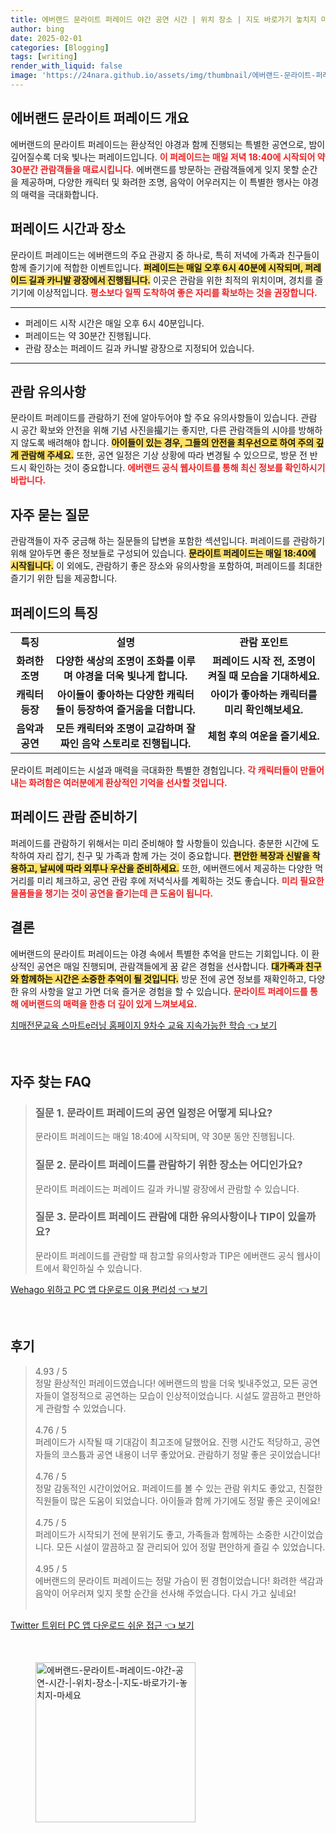 ```yaml
---
title: 에버랜드 문라이트 퍼레이드 야간 공연 시간 | 위치 장소 | 지도 바로가기 놓치지 마세요
author: bing
date: 2025-02-01
categories: [Blogging]
tags: [writing]
render_with_liquid: false
image: 'https://24nara.github.io/assets/img/thumbnail/에버랜드-문라이트-퍼레이드-야간-공연-시간-|-위치-장소-|-지도-바로가기-놓치지-마세요.webp'
---
```



<h2 id='에버랜드 문라이트 퍼레이드 개요'>에버랜드 문라이트 퍼레이드 개요</h2>

<p>에버랜드의 문라이트 퍼레이드는 환상적인 야경과 함께 진행되는 특별한 공연으로, 밤이 깊어질수록 더욱 빛나는 퍼레이드입니다. <b><span style="color: #ee2323;">이 퍼레이드는 매일 저녁 18:40에 시작되어 약 30분간 관람객들을 매료시킵니다.</span></b> 에버랜드를 방문하는 관람객들에게 잊지 못할 순간을 제공하며, 다양한 캐릭터 및 화려한 조명, 음악이 어우러지는 이 특별한 행사는 야경의 매력을 극대화합니다. </p>

<h2 id='퍼레이드 시간과 장소'>퍼레이드 시간과 장소</h2>

<p>문라이트 퍼레이드는 에버랜드의 주요 관광지 중 하나로, 특히 저녁에 가족과 친구들이 함께 즐기기에 적합한 이벤트입니다. <b><span style="background-color: #ffe066;">퍼레이드는 매일 오후 6시 40분에 시작되며, 퍼레이드 길과 카니발 광장에서 진행됩니다.</span></b> 이곳은 관람을 위한 최적의 위치이며, 경치를 즐기기에 이상적입니다. <b><span style="color: #ee2323;">평소보다 일찍 도착하여 좋은 자리를 확보하는 것을 권장합니다.</span></b></p>

<hr />

<ul>
    <li>퍼레이드 시작 시간은 매일 오후 6시 40분입니다.</li>
    <li>퍼레이드는 약 30분간 진행됩니다.</li>
    <li>관람 장소는 퍼레이드 길과 카니발 광장으로 지정되어 있습니다.</li>
</ul>

<hr />

<h2 id='관람 유의사항'>관람 유의사항</h2>

<p>문라이트 퍼레이드를 관람하기 전에 알아두어야 할 주요 유의사항들이 있습니다. 관람 시 공간 확보와 안전을 위해 기념 사진을撮기는 좋지만, 다른 관람객들의 시야를 방해하지 않도록 배려해야 합니다. <b><span style="background-color: #ffe066;">아이들이 있는 경우, 그들의 안전을 최우선으로 하여 주의 깊게 관람해 주세요.</span></b> 또한, 공연 일정은 기상 상황에 따라 변경될 수 있으므로, 방문 전 반드시 확인하는 것이 중요합니다. <b><span style="color: #ee2323;">에버랜드 공식 웹사이트를 통해 최신 정보를 확인하시기 바랍니다.</span></b></p>

<h2 id='자주 묻는 질문'>자주 묻는 질문</h2>

<p>관람객들이 자주 궁금해 하는 질문들의 답변을 포함한 섹션입니다. 퍼레이드를 관람하기 위해 알아두면 좋은 정보들로 구성되어 있습니다. <b><span style="background-color: #ffe066;">문라이트 퍼레이드는 매일 18:40에 시작됩니다.</span></b> 이 외에도, 관람하기 좋은 장소와 유의사항을 포함하여, 퍼레이드를 최대한 즐기기 위한 팁을 제공합니다.</p>

<h2 id='퍼레이드의 특징'>퍼레이드의 특징</h2>

<table>
    <tr>
        <td style="text-align: center; height: 17px;"><b>특징</b></td>
        <td style="text-align: center; height: 17px;"><b>설명</b></td>
        <td style="text-align: center; height: 17px;"><b>관람 포인트</b></td>
    </tr>
    <tr>
        <td style="text-align: center; height: 17px;"><b>화려한 조명</b></td>
        <td style="text-align: center; height: 17px;"><b>다양한 색상의 조명이 조화를 이루며 야경을 더욱 빛나게 합니다.</b></td>
        <td style="text-align: center; height: 17px;"><b>퍼레이드 시작 전, 조명이 켜질 때 모습을 기대하세요.</b></td>
    </tr>
    <tr>
        <td style="text-align: center; height: 17px;"><b>캐릭터 등장</b></td>
        <td style="text-align: center; height: 17px;"><b>아이들이 좋아하는 다양한 캐릭터들이 등장하여 즐거움을 더합니다.</b></td>
        <td style="text-align: center; height: 17px;"><b>아이가 좋아하는 캐릭터를 미리 확인해보세요.</b></td>
    </tr>
    <tr>
        <td style="text-align: center; height: 17px;"><b>음악과 공연</b></td>
        <td style="text-align: center; height: 17px;"><b>모든 캐릭터와 조명이 교감하며 잘 짜인 음악 스토리로 진행됩니다.</b></td>
        <td style="text-align: center; height: 17px;"><b>체험 후의 여운을 즐기세요.</b></td>
    </tr>
</table>

<p>문라이트 퍼레이드는 시설과 매력을 극대화한 특별한 경험입니다. <b><span style="color: #ee2323;">각 캐릭터들이 만들어내는 화려함은 여러분에게 환상적인 기억을 선사할 것입니다.</span></b></p>

<h2 id='퍼레이드 관람 준비하기'>퍼레이드 관람 준비하기</h2>

<p>퍼레이드를 관람하기 위해서는 미리 준비해야 할 사항들이 있습니다. 충분한 시간에 도착하여 자리 잡기, 친구 및 가족과 함께 가는 것이 중요합니다. <b><span style="background-color: #ffe066;">편안한 복장과 신발을 착용하고, 날씨에 따라 외투나 우산을 준비하세요.</span></b> 또한, 에버랜드에서 제공하는 다양한 먹거리를 미리 체크하고, 공연 관람 후에 저녁식사를 계획하는 것도 좋습니다. <b><span style="color: #ee2323;">미리 필요한 물품들을 챙기는 것이 공연을 즐기는데 큰 도움이 됩니다.</span></b></p>

<h2 id='결론'>결론</h2>

<p>에버랜드의 문라이트 퍼레이드는 야경 속에서 특별한 추억을 만드는 기회입니다. 이 환상적인 공연은 매일 진행되며, 관람객들에게 꿈 같은 경험을 선사합니다. <b><span style="background-color: #ffe066;">대가족과 친구와 함께하는 시간은 소중한 추억이 될 것입니다.</span></b> 방문 전에 공연 정보를 재확인하고, 다양한 유의 사항을 알고 가면 더욱 즐거운 경험을 할 수 있습니다. <b><span style="color: #ee2323;">문라이트 퍼레이드를 통해 에버랜드의 매력을 한층 더 깊이 있게 느껴보세요.</span></b></p>


<p><a class="click-button" title="치매전문교육 스마트e러닝 홈페이지 9차수 교육 지속가능한 학습" href="https://24nara.github.io/posts/%EC%B9%98%EB%A7%A4%EC%A0%84%EB%AC%B8%EA%B5%90%EC%9C%A1-%EC%8A%A4%EB%A7%88%ED%8A%B8e%EB%9F%AC%EB%8B%9D-%ED%99%88%ED%8E%98%EC%9D%B4%EC%A7%80-9%EC%B0%A8%EC%88%98-%EA%B5%90%EC%9C%A1-%EC%A7%80%EC%86%8D%EA%B0%80%EB%8A%A5%ED%95%9C-%ED%95%99%EC%8A%B5/" rel="dofollow">치매전문교육 스마트e러닝 홈페이지 9차수 교육 지속가능한 학습 👈 보기</a></p><br>
<h2 id='자주_찾는_FAQ'>자주 찾는 FAQ</h2>
<div itemscope="" itemtype="https://schema.org/FAQPage"> 
<blockquote> 
<div itemscope="" itemprop="mainEntity" itemtype="https://schema.org/Question"> 
<h3 itemprop="name">질문 1. 문라이트 퍼레이드의 공연 일정은 어떻게 되나요?</h3> 
<div itemscope="" itemprop="acceptedAnswer" itemtype="https://schema.org/Answer"> 
<span itemprop="text"> <p>문라이트 퍼레이드는 매일 18:40에 시작되며, 약 30분 동안 진행됩니다.</p> </span> 
</div> 
</div> 
<div itemscope="" itemprop="mainEntity" itemtype="https://schema.org/Question"> 
<h3 itemprop="name">질문 2. 문라이트 퍼레이드를 관람하기 위한 장소는 어디인가요?</h3> 
<div itemscope="" itemprop="acceptedAnswer" itemtype="https://schema.org/Answer"> 
<span itemprop="text"> <p>문라이트 퍼레이드는 퍼레이드 길과 카니발 광장에서 관람할 수 있습니다.</p> </span> 
</div> 
</div> 
<div itemscope="" itemprop="mainEntity" itemtype="https://schema.org/Question"> 
<h3 itemprop="name">질문 3. 문라이트 퍼레이드 관람에 대한 유의사항이나 TIP이 있을까요?</h3> 
<div itemscope="" itemprop="acceptedAnswer" itemtype="https://schema.org/Answer"> 
<span itemprop="text"> <p>문라이트 퍼레이드를 관람할 때 참고할 유의사항과 TIP은 에버랜드 공식 웹사이트에서 확인하실 수 있습니다.</p> </span> 
</div> 
</div> 
</blockquote> 
</div>
<p><a class="click-button" title="Wehago 위하고 PC 앱 다운로드 이용 편리성" href="https://24nara.github.io/posts/Wehago-%EC%9C%84%ED%95%98%EA%B3%A0-PC-%EC%95%B1-%EB%8B%A4%EC%9A%B4%EB%A1%9C%EB%93%9C-%EC%9D%B4%EC%9A%A9-%ED%8E%B8%EB%A6%AC%EC%84%B1/" rel="dofollow">Wehago 위하고 PC 앱 다운로드 이용 편리성 👈 보기</a></p><br>
<h2 id='후기'>후기</h2>
<div itemscope itemtype="https://schema.org/Product">
  <blockquote>
  <div itemprop="review" itemscope itemtype="https://schema.org/Review">
      <div itemprop="reviewRating" itemscope itemtype="https://schema.org/Rating"> <span itemprop="ratingValue">4.93</span> / <span itemprop="bestRating">5</span> </div>
      <span itemprop="reviewBody">정말 환상적인 퍼레이드였습니다! 에버랜드의 밤을 더욱 빛내주었고, 모든 공연자들이 열정적으로 공연하는 모습이 인상적이었습니다. 시설도 깔끔하고 편안하게 관람할 수 있었습니다.</span>
  </div>
  <br>
  <div itemprop="review" itemscope itemtype="https://schema.org/Review">
      <div itemprop="reviewRating" itemscope itemtype="https://schema.org/Rating"> <span itemprop="ratingValue">4.76</span> / <span itemprop="bestRating">5</span> </div>
      <span itemprop="reviewBody">퍼레이드가 시작될 때 기대감이 최고조에 달했어요. 진행 시간도 적당하고, 공연자들의 코스튬과 공연 내용이 너무 좋았어요. 관람하기 정말 좋은 곳이었습니다!</span>
  </div>
  <br>
  <div itemprop="review" itemscope itemtype="https://schema.org/Review">
      <div itemprop="reviewRating" itemscope itemtype="https://schema.org/Rating"> <span itemprop="ratingValue">4.76</span> / <span itemprop="bestRating">5</span> </div>
      <span itemprop="reviewBody">정말 감동적인 시간이었어요. 퍼레이드를 볼 수 있는 관람 위치도 좋았고, 친절한 직원들이 많은 도움이 되었습니다. 아이들과 함께 가기에도 정말 좋은 곳이에요!</span>
  </div>
  <br>
  <div itemprop="review" itemscope itemtype="https://schema.org/Review">
      <div itemprop="reviewRating" itemscope itemtype="https://schema.org/Rating"> <span itemprop="ratingValue">4.75</span> / <span itemprop="bestRating">5</span> </div>
      <span itemprop="reviewBody">퍼레이드가 시작되기 전에 분위기도 좋고, 가족들과 함께하는 소중한 시간이었습니다. 모든 시설이 깔끔하고 잘 관리되어 있어 정말 편안하게 즐길 수 있었습니다.</span>
  </div>
  <br>
  <div itemprop="review" itemscope itemtype="https://schema.org/Review">
      <div itemprop="reviewRating" itemscope itemtype="https://schema.org/Rating"> <span itemprop="ratingValue">4.95</span> / <span itemprop="bestRating">5</span> </div>
      <span itemprop="reviewBody">에버랜드의 문라이트 퍼레이드는 정말 가슴이 뛴 경험이었습니다! 화려한 색감과 음악이 어우러져 잊지 못할 순간을 선사해 주었습니다. 다시 가고 싶네요!</span>
  </div>
  <br>
  </blockquote>
</div>
<p><a class="click-button" title="Twitter 트위터 PC 앱 다운로드 쉬운 접근" href="https://24nara.github.io/posts/Twitter-%ED%8A%B8%EC%9C%84%ED%84%B0-PC-%EC%95%B1-%EB%8B%A4%EC%9A%B4%EB%A1%9C%EB%93%9C-%EC%89%AC%EC%9A%B4-%EC%A0%91%EA%B7%BC/" rel="dofollow">Twitter 트위터 PC 앱 다운로드 쉬운 접근 👈 보기</a></p><br>
<figure class="image"><img src="https://24nara.github.io/assets/img/thumbnail/에버랜드-문라이트-퍼레이드-야간-공연-시간-|-위치-장소-|-지도-바로가기-놓치지-마세요.webp" alt="에버랜드-문라이트-퍼레이드-야간-공연-시간-|-위치-장소-|-지도-바로가기-놓치지-마세요" width="256" height="256"></figure>